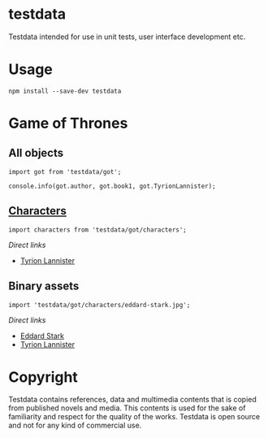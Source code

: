 # testdata

Testdata intended for use in unit tests, user interface development etc.

# Usage

    npm install --save-dev testdata

# Game of Thrones

## All objects

    import got from 'testdata/got';

    console.info(got.author, got.book1, got.TyrionLannister);

## [Characters](got/characters/index.js)

    import characters from 'testdata/got/characters';

*Direct links*

- [Tyrion Lannister](got/characters/tyrion-lannister.json)

## Binary assets

    import 'testdata/got/characters/eddard-stark.jpg';

*Direct links*

- [Eddard Stark](got/characters/eddard-stark.jpg)
- [Tyrion Lannister](https://github.com/henit/testdata/raw/master/got/characters/eddard-stark.jpg)

# Copyright

Testdata contains references, data and multimedia contents that is copied from published novels and media. This contents is used for the sake of familiarity and respect for the quality of the works. Testdata is open source and not for any kind of commercial use.
